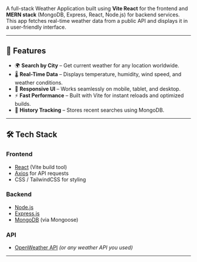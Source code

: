 A full-stack Weather Application built using **Vite React** for the frontend and **MERN stack** (MongoDB, Express, React, Node.js) for backend services.  
This app fetches real-time weather data from a public API and displays it in a user-friendly interface.

---

## 📌 Features
- 🌍 **Search by City** – Get current weather for any location worldwide.
- 🌡 **Real-Time Data** – Displays temperature, humidity, wind speed, and weather conditions.
- 🎨 **Responsive UI** – Works seamlessly on mobile, tablet, and desktop.
- ⚡ **Fast Performance** – Built with Vite for instant reloads and optimized builds.
- 📜 **History Tracking** – Stores recent searches using MongoDB.

---

## 🛠️ Tech Stack

### **Frontend**
- [React](https://react.dev/) (Vite build tool)
- [Axios](https://axios-http.com/) for API requests
- CSS / TailwindCSS for styling

### **Backend**
- [Node.js](https://nodejs.org/)
- [Express.js](https://expressjs.com/)
- [MongoDB](https://www.mongodb.com/) (via Mongoose)

### **API**
- [OpenWeather API](https://openweathermap.org/) *(or any weather API you used)*

---